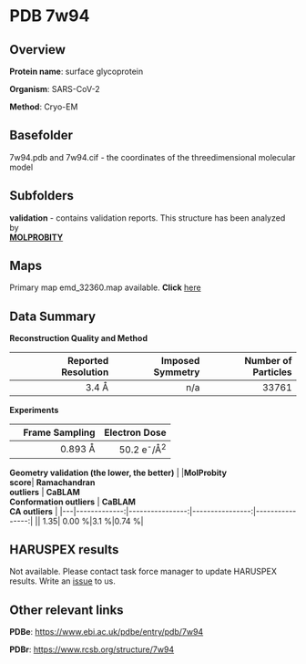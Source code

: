 # PDB 7w94

## Overview

**Protein name**: surface glycoprotein

**Organism**: SARS-CoV-2

**Method**: Cryo-EM



## Basefolder

7w94.pdb and 7w94.cif - the coordinates of the threedimensional molecular model

## Subfolders





**validation** - contains validation reports. This structure has been analyzed by <br>  [**MOLPROBITY**](https://github.com/thorn-lab/coronavirus_structural_task_force/tree/master/pdb/surface_glycoprotein/SARS-CoV-2/7w94/validation/molprobity)    



## Maps

Primary map emd_32360.map available. **Click** [here](http://ftp.wwpdb.org/pub/emdb/structures/EMD-32360/map/) 

## Data Summary
**Reconstruction Quality and Method**

|   | Reported Resolution | Imposed Symmetry | Number of Particles |
|---|-------------:|----------------:|--------------:|
|   |3.4 Å|n/a|33761|

**Experiments**

|   | Frame Sampling | Electron Dose |
|---|-------------:|----------------:|
|   |0.893 Å|50.2 e<sup>-</sup>/Å<sup>2</sup>|

**Geometry validation (the lower, the better)**
|   |**MolProbity<br>score**| **Ramachandran<br>outliers** | **CaBLAM<br>Conformation outliers** | **CaBLAM<br>CA outliers** |
|---|-------------:|----------------:|----------------:|----------------:|
||  1.35|  0.00 %|3.1 %|0.74 %|

## HARUSPEX results

Not available. Please contact task force manager to update HARUSPEX results. Write an [issue](https://github.com/thorn-lab/coronavirus_structural_task_force/issues) to us.

## Other relevant links 
**PDBe**:  https://www.ebi.ac.uk/pdbe/entry/pdb/7w94
 
**PDBr**: https://www.rcsb.org/structure/7w94 
